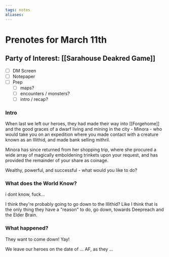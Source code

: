 ```yaml
---
tags: notes
aliases:
---
```


# Prenotes for March 11th
## Party of Interest: [[Sarahouse Deakred Game]]
- [ ] DM Screen
- [ ] Notepaper
- [ ] Prep
	- [ ] maps?
	- [ ] encounters / monsters?
	- [ ] intro / recap?

### Intro

When last we left our heroes, they had made their way into [[Forgehome]] and the good graces of a dwarf living and mining in the city - Minora - who would take you on an expedition where you made contact with a creature known as an Illithid, and made bank selling mithril. 

Minora has since returned from her shopping trip, where she procured a wide array of magically emboldening trinkets upon your request, and has provided the remainder of your share as coinage.

Wealthy, powerful, and successful - what would you like to do?

### What does the World Know?
i dont know, fuck...

I think they're probably going to go down to the Illithid? Like I think that is the only thing they have a "reason" to do, go down, towards Deepreach and the Elder Brain.



### What happened?
They want to come down! Yay!



We leave our heroes on the date of ... AF, as they ...